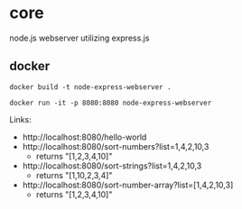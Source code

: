 # core
node.js webserver utilizing express.js


docker
---

``docker build -t node-express-webserver .``

``docker run -it -p 8080:8080 node-express-webserver``

Links:
* http://localhost:8080/hello-world
* http://localhost:8080/sort-numbers?list=1,4,2,10,3
    * returns "[1,2,3,4,10]"
* http://localhost:8080/sort-strings?list=1,4,2,10,3
    * returns "[1,10,2,3,4]"
* http://localhost:8080/sort-number-array?list=[1,4,2,10,3]
    * returns "[1,2,3,4,10]"


